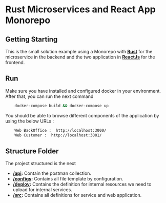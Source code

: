 # Rust Microservices and React App Monorepo

## Getting Starting

This is the small solution example using a Monorepo with **[Rust](https://www.rust-lang.org/)** for the microservice in the backend and the two application in **[ReactJs](https://reactjs.org/)** for the frontend.

## Run
Make sure you have installed and configured docker in your environment. After that, you can run the next command
```sh
    docker-compose build && docker-compose up
```

You should be able to browse different components of the application by using the below URLs :

```sh
    Web BackOffice :  http://localhost:3000/
    Web Customer :  http://localhost:3001/
```
## Structure Folder
The project structured is the next
- **[/api]():** Contain the postman collection.
- **[/configs]():** Contains all file template by configuration.
- **[/deploy]():** Contains the definition for internal resources we need to upload for internal services.
- **[/src]():** Contains all definitions for service and web application.